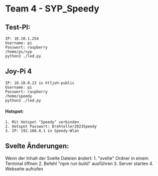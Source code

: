 # Team 4 - SYP_Speedy

## Test-PI:
    IP: 10.10.1.254
    Username: pi
    Passwort: raspberry
    /home/pi/syp
    python3 ./led.py
  
## Joy-Pi 4
    IP: 10.10.0.23 in htljoh-public
    Username: pi
    Passwort: raspberry
    /home/speedy
    python3 ./led.py
    
#### Hotspot:
    1. Mit Hotspot "Speedy" verbinden
    2. Hotspot Passwort: Drehteller2023Speedy
    3. IP: 192.168.0.1 in Speedy-Wlan

## Svelte Änderungen:
Wenn der Inhalt der Svelte Dateien ändert:
    1. "svelte" Ordner in einem Terminal öffnen
    2. Befehl "npm run build" ausführen
    3. Server starten
    4. Webseite aufrufen


